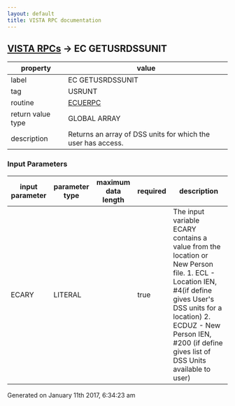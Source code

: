 ```yaml
---
layout: default
title: VISTA RPC documentation
---
```




## [VISTA RPCs](TableOfContent.md) &#8594; EC GETUSRDSSUNIT 

 property | value 
--- | --- 
 label | EC GETUSRDSSUNIT
 tag | USRUNT
 routine | [ECUERPC](http://code.osehra.org/dox/Routine_ECUERPC_source.html)
 return value type | GLOBAL ARRAY
 description | Returns an array of DSS units for which the user has access.

### Input Parameters

| input parameter | parameter type | maximum data length | required | description | 
| --- | --- | --- | --- | --- | 
| ECARY | LITERAL |  | true | The input variable ECARY contains a value from the location or New Person file.   1. ECL   - Location IEN, #4(if define gives User's DSS units for a location)   2. ECDUZ - New Person IEN, #200 (if define gives list of DSS Units available              to user) | 




Generated on January 11th 2017, 6:34:23 am